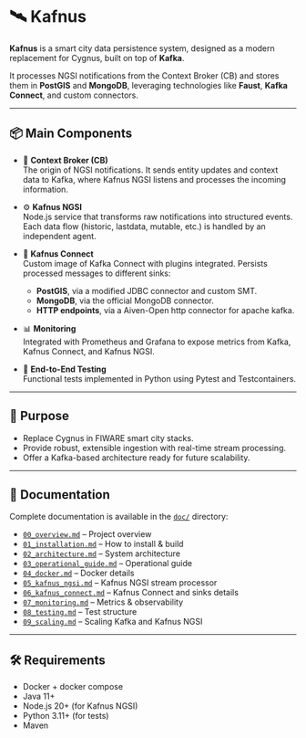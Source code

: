 # 🛰️ Kafnus

**Kafnus** is a smart city data persistence system, designed as a modern replacement for Cygnus, built on top of **Kafka**.

It processes NGSI notifications from the Context Broker (CB) and stores them in **PostGIS** and **MongoDB**, leveraging technologies like **Faust**, **Kafka Connect**, and custom connectors.

---

## 📦 Main Components

- 🏢 **Context Broker (CB)**  
  The origin of NGSI notifications. It sends entity updates and context data to Kafka, where Kafnus NGSI listens and processes the incoming information.

- ⚙️ **Kafnus NGSI**  
  Node.js service that transforms raw notifications into structured events. Each data flow (historic, lastdata, mutable, etc.) is handled by an independent agent.

- 🔄 **Kafnus Connect**  
  Custom image of Kafka Connect with plugins integrated. Persists processed messages to different sinks:
  - **PostGIS**, via a modified JDBC connector and custom SMT.
  - **MongoDB**, via the official MongoDB connector.
  - **HTTP endpoints**, via a  Aiven-Open http connector for apache kafka.

- 📊 **Monitoring**  
  Integrated with Prometheus and Grafana to expose metrics from Kafka, Kafnus Connect, and Kafnus NGSI.

- 🧪 **End-to-End Testing**  
  Functional tests implemented in Python using Pytest and Testcontainers.

---

## 🚀 Purpose

- Replace Cygnus in FIWARE smart city stacks.
- Provide robust, extensible ingestion with real-time stream processing.
- Offer a Kafka-based architecture ready for future scalability.

---

## 📁 Documentation

Complete documentation is available in the [`doc/`](./doc) directory:

- [`00_overview.md`](./doc/00_overview.md) – Project overview
- [`01_installation.md`](./doc/01_installation.md) – How to install & build
- [`02_architecture.md`](./doc/02_architecture.md) – System architecture
- [`03_operational_guide.md`](./doc/03_operational_guide.md) – Operational guide
- [`04_docker.md`](./doc/04_docker.md) – Docker details
- [`05_kafnus_ngsi.md`](./doc/05_kafnus_ngsi.md) – Kafnus NGSI stream processor
- [`06_kafnus_connect.md`](./doc/06_kafnus_connect.md) – Kafnus Connect and sinks details
- [`07_monitoring.md`](./doc/07_monitoring.md) – Metrics & observability
- [`08_testing.md`](./doc/08_testing.md) – Test structure
- [`09_scaling.md`](./doc/09_scaling.md) – Scaling Kafka and Kafnus NGSI

---

## 🛠️ Requirements

- Docker + docker compose
- Java 11+
- Node.js 20+ (for Kafnus NGSI)
- Python 3.11+ (for tests)
- Maven
